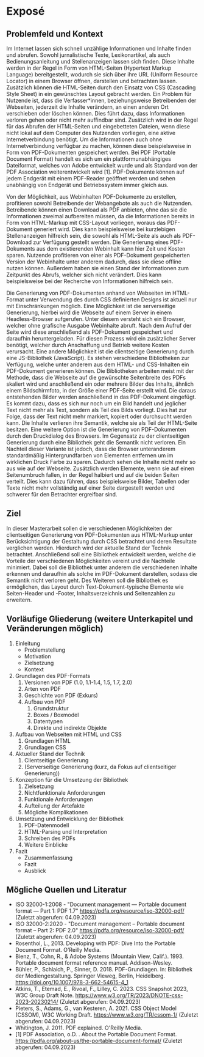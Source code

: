 # Exposé

## Problemfeld und Kontext

Im Internet lassen sich schnell unzählige Informationen und Inhalte finden und abrufen. Sowohl jurnalistische Texte, Lexikonartikel, als auch Bedienungsanleitung und Stellenanzeigen lassen sich finden. Diese Inhalte werden in der Regel in Form von HTML-Seiten (Hypertext Markup Language) bereitgestellt, wodurch sie sich über ihre URL (Uniform Resource Locator) in einem Browser öffnen, darstellen und betrachten lassen. Zusätzlich können die HTML-Seiten durch den Einsatz von CSS (Cascading Style Sheet) in ein gewünschtes Layout gebracht werden.
Ein Problem für Nutzende ist, dass die Verfasser\*innen, beziehungsweise Betreibenden der Webseiten, jederzeit die Inhalte verändern, an einen anderen Ort verschieben oder löschen können. Dies führt dazu, dass Informationen verloren gehen oder nicht mehr auffindbar sind. Zusätzlich wird in der Regel für das Abrufen der HTML-Seiten und eingebetteten Dateien, wenn diese nicht lokal auf dem Computer des Nutzenden vorliegen, eine aktive Internetverbindung benötigt.
Um die Informationen auch ohne Internetverbindung verfügbar zu machen, können diese beispielsweise in Form von PDF-Dokumenten gespeichert werden. Bei PDF (Portable Document Format) handelt es sich um ein plattformunabhängiges Dateiformat, welches von Adobe entwickelt wurde und als Standard von der PDF Association weiterentwickelt wird [1]. PDF-Dokumente können auf jedem Endgerät mit einem PDF-Reader geöffnet werden und sehen unabhängig von Endgerät und Betriebssystem immer gleich aus.

Von der Möglichkeit, aus Webinhalten PDF-Dokumente zu erstellen, profitieren sowohl Betreibende der Webangebote als auch die Nutzenden. Betreibende können einen Download als PDF anbieten, ohne das sie die Informationen zweimal aufbereiten müssen, da die Informationen bereits in Form von HTML-Markup mit CSS-Layout vorliegen, woraus das PDF-Dokument generiert wird. Dies kann beispielsweise bei kurzlebigen Stellenanzeigen hilfreich sein, die sowohl als HTML-Seite als auch als PDF-Download zur Verfügung gestellt werden. Die Generierung eines PDF-Dokuments aus dem existierenden Webinhalt kann hier Zeit und Kosten sparen.
Nutzende profitieren von einer als PDF-Dokument gespeicherten Version der Webinhalte unter anderem dadurch, dass sie diese offline nutzen können. Außerdem haben sie einen Stand der Informationen zum Zeitpunkt des Abrufs, welcher sich nicht verändert. Dies kann beispielsweise bei der Recherche von Informationen hilfreich sein. 

Die Generierung von PDF-Dokumenten anhand von Webseiten im HTML-Format unter Verwendung des durch CSS definierten Designs ist aktuell nur mit Einschränkungen möglich.
Eine Möglichkeit ist die serverseitige Generierung, hierbei wird die Webseite auf einem Server in einem Headless-Browser aufgerufen. Unter diesem versteht sich ein Browser, welcher ohne grafische Ausgabe Webinhalte abruft. Nach dem Aufruf der Seite wird diese anschließend als PDF-Dokument gespeichert und daraufhin heruntergeladen. Für diesen Prozess wird ein zusätzlicher Server benötigt, welcher durch Anschaffung und Betrieb weitere Kosten verursacht. 
Eine andere Möglichkeit ist die clientseitige Generierung durch eine JS-Bibliothek (JavaScript). Es stehen verschiedene Bibliotheken zur Verfügung, welche unter anderem aus dem HTML- und CSS-Inhalten ein PDF-Dokument generieren können. Die Bibliotheken arbeiten meist mit der Methode, dass die Webseite auf die gewünschte Seitenbreite des PDFs skaliert wird und anschließend ein oder mehrere Bilder des Inhalts, ähnlich einem Bildschirmfoto, in der Größe einer PDF-Seite erstellt wird. Die daraus entstehenden Bilder werden anschließend in das PDF-Dokument eingefügt. Es kommt dazu, dass es sich nur noch um ein Bild handelt und jeglicher Text nicht mehr als Text, sondern als Teil des Bilds vorliegt. Dies hat zur Folge, dass der Text nicht mehr markiert, kopiert oder durchsucht werden kann. Die Inhalte verlieren ihre Semantik, welche sie als Teil der HTML-Seite besitzen.
Eine weitere Option ist die Generierung von PDF-Dokumenten durch den Druckdialog des Browsers. Im Gegensatz zu der clientseitigen Generierung durch eine Bibliothek geht die Semantik nicht verloren. Ein Nachteil dieser Variante ist jedoch, dass die Browser unteranderem standardmäßig Hintergrundfarben von Elementen entfernen um im wirklichen Druck Farbe zu sparen. Dadurch sehen die Inhalte nicht mehr so aus wie auf der Webseite. Zusätzlich werden Elemente, wenn sie auf einen Seitenumbruch fallen, in der Regel halbiert und auf die beiden Seiten verteilt. Dies kann dazu führen, dass beispielsweise Bilder, Tabellen oder Texte nicht mehr vollständig auf einer Seite dargestellt werden und schwerer für den Betrachter ergreifbar sind.

## Ziel

In dieser Masterarbeit sollen die verschiedenen Möglichkeiten der clientseitigen Generierung von PDF-Dokumenten aus HTML-Markup unter Berücksichtigung der Gestaltung durch CSS betrachtet und deren Resultate verglichen werden. Hierdurch wird der aktuelle Stand der Technik betrachtet. Anschließend soll eine Bibliothek entwickelt werden, welche die Vorteile der verschiedenen Möglichkeiten vereint und die Nachteile minimiert. Dabei soll die Bibliothek unter anderem die verschiedenen Inhalte erkennen und daraufhin als solche im PDF-Dokument darstellen, sodass die Semantik nicht verloren geht. Des Weiteren soll die Bibliothek es ermöglichen, das Layout durch Text-Dokument-typische Elemente wie Seiten-Header und -Footer, Inhaltsverzeichnis und Seitenzahlen zu erweitern.

## Vorläufige Gliederung (weitere Unterkapitel und Veränderungen möglich)

1. Einleitung
    * Problemstellung
    * Motivation
    * Zielsetzung
    * Kontext
2. Grundlagen des PDF-Formats
    1. Versionen von PDF (1.0, 1.1-1.4, 1.5, 1.7, 2.0)
    2. Arten von PDF
    3. Geschichte von PDF (Exkurs)
    4. Aufbau von PDF 
        1. Grundstruktur
        2. Boxes / Boxmodel
        3. Datentypen
        4. Direkte und indirekte Objekte 
3. Aufbau von Webseiten mit HTML und CSS
    1. Grundlagen HTML
    2. Grundlagen CSS
4. Aktueller Stand der Technik
    1. Clientseitige Generierung
    2. (Serverseitige Generierung (kurz, da Fokus auf clientseitiger Generierung))
5. Konzeption für die Umsetzung der Bibliothek
    1. Zielsetzung
    2. Nichtfunktionale Anforderungen
    3. Funktionale Anforderungen
    4. Aufteilung der Artefakte
    5. Mögliche Komplikationen 
5. Umsetzung und Entwicklung der Bibliothek
    1. PDF-Datenmodell
    2. HTML-Parsing und Interpretation
    3. Schreiben des PDFs
    4. Weitere Einblicke
6. Fazit 
    * Zusammenfassung
    * Fazit
    * Ausblick


## Mögliche Quellen und Literatur

- ISO 32000-1:2008 - "Document management — Portable document format — Part 1: PDF 1.7" https://pdfa.org/resource/iso-32000-pdf/ (Zuletzt abgerufen: 04.09.2023)
- ISO 32000-2:2020 - "Document management – Portable document format – Part 2: PDF 2.0" https://pdfa.org/resource/iso-32000-pdf/ (Zuletzt abgerufen: 04.09.2023)
- Rosenthol, L., 2013. Developing with PDF: Dive Into the Portable Document Format. O’Reilly Media.
- Bienz, T., Cohn, R., & Adobe Systems (Mountain View, Calif.). 1993. Portable document format reference manual. Addison-Wesley.
- Bühler, P., Schlaich, P., Sinner, D. 2018. PDF-Grundlagen. In: Bibliothek der Mediengestaltung. Springer Vieweg, Berlin, Heidelberg. https://doi.org/10.1007/978-3-662-54615-4_1 
- Atkins, T., Etemad, E., Rivoal, F., Lilley, C. 2023. CSS Snapshot 2023, W3C Group Draft Note. https://www.w3.org/TR/2023/DNOTE-css-2023-20230214/ (Zuletzt abgerufen: 04.09.2023)
- Pieters, S., Adams, G., van Kesteren, A. 2021. CSS Object Model (CSSOM), W3C Working Draft. https://www.w3.org/TR/cssom-1/ (Zuletzt abgerufen: 04.09.2023)
- Whitington, J. 2011. PDF explained.  O'Reilly Media.
- [1] PDF Association, o.D. . About the Portable Document Format. https://pdfa.org/about-us/the-portable-document-format/ (Zuletzt abgerufen: 04.09.2023)

